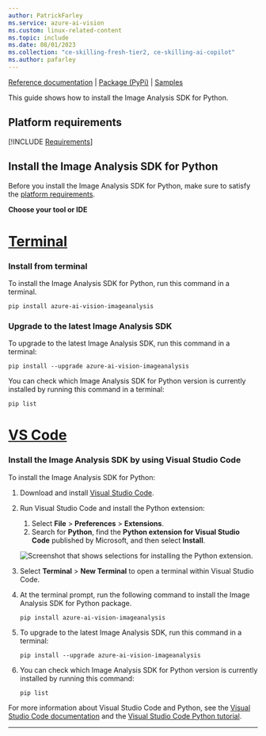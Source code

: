 ```yaml
---
author: PatrickFarley
ms.service: azure-ai-vision
ms.custom: linux-related-content
ms.topic: include
ms.date: 08/01/2023
ms.collection: "ce-skilling-fresh-tier2, ce-skilling-ai-copilot"
ms.author: pafarley
---
```


[Reference documentation](https://aka.ms/azsdk/image-analysis/ref-docs/python) | [Package (PyPi)](https://aka.ms/azsdk/image-analysis/package/pypi) | [Samples](https://aka.ms/azsdk/image-analysis/samples/python)

This guide shows how to install the Image Analysis SDK for Python.

## Platform requirements

[!INCLUDE [Requirements](python-requirements.md)]

## Install the Image Analysis SDK for Python

Before you install the Image Analysis SDK for Python, make sure to satisfy the [platform requirements](#platform-requirements).

**Choose your tool or IDE**

# [Terminal](#tab/terminal)

### Install from terminal

To install the Image Analysis SDK for Python, run this command in a terminal.

```console
pip install azure-ai-vision-imageanalysis
```

### Upgrade to the latest Image Analysis SDK

To upgrade to the latest Image Analysis SDK, run this command in a terminal:

```console
pip install --upgrade azure-ai-vision-imageanalysis
```

You can check which Image Analysis SDK for Python version is currently installed by running this command in a terminal:

```console
pip list
```

# [VS Code](#tab/vscode)

### Install the Image Analysis SDK by using Visual Studio Code

To install the Image Analysis SDK for Python:

1. Download and install [Visual Studio Code](https://code.visualstudio.com/Download).
1. Run Visual Studio Code and install the Python extension:

   1. Select **File** > **Preferences** > **Extensions**. 
   1. Search for **Python**, find the **Python extension for Visual Studio Code** published by Microsoft, and then select **Install**.

   ![Screenshot that shows selections for installing the Python extension.](~/articles/ai-services/speech-service/media/sdk/qs-python-vscode-python-extension.png)

1. Select **Terminal** > **New Terminal** to open a terminal within Visual Studio Code. 
1. At the terminal prompt, run the following command to install the Image Analysis SDK for Python package. 
    ```console
    pip install azure-ai-vision-imageanalysis
    ```

1. To upgrade to the latest Image Analysis SDK, run this command in a terminal:
    ```console
    pip install --upgrade azure-ai-vision-imageanalysis
    ```

1. You can check which Image Analysis SDK for Python version is currently installed by running this command:
    ```console
    pip list
    ```

For more information about Visual Studio Code and Python, see the [Visual Studio Code documentation](https://code.visualstudio.com/docs) and the [Visual Studio Code Python tutorial](https://code.visualstudio.com/docs/python/python-tutorial).

---
